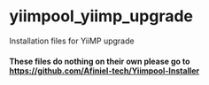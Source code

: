 # yiimpool_yiimp_upgrade
Installation files for YiiMP upgrade

#### These files do nothing on their own please go to https://github.com/Afiniel-tech/Yiimpool-Installer
